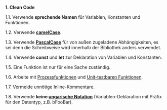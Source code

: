 **1. Clean Code**

1.1. Verwende **sprechende Namen** für Variablen, Konstanten und Funktionen.

1.2. Verwende **[camelCase](https://de.wikipedia.org/wiki/Binnenmajuskel#Programmiersprachen)**.

1.3. Verwende **[PascalCase](https://de.wikipedia.org/wiki/Binnenmajuskel)** für von außen zugeladene Abhängigkeiten, es sei denn die Schreibweise wird innerhalb der Bibliothek anders verwendet.

1.4. Verwende **const** und **let** zur Deklaration von Variablen und Konstanten.

1.5. Eine Funktion ist nur für eine Sache zuständig.

1.6. Arbeite mit [Prozessfunktionen](unitTests.md) und [Unit-testbaren Funktionen](unitTests.md).

1.7. Vermeide unnötige Inline-Kommentare.

1.8. Verwende **keine [ungarische Notation](https://de.wikipedia.org/wiki/Ungarische_Notation)** (Variablen-Deklaration mit Präfix für den Datentyp, z.B. bFooBar).

